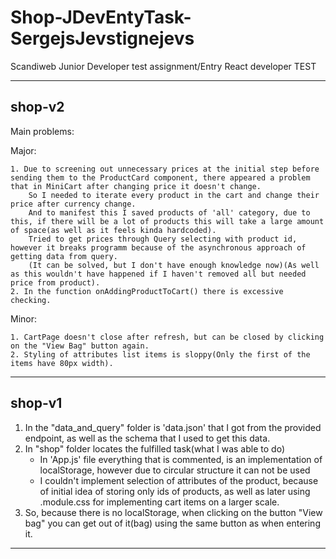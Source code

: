 # Shop-JDevEntyTask-SergejsJevstignejevs
Scandiweb Junior Developer test assignment/Entry React developer TEST

-------------------------------------------------------------------------------------------------------------------------------------------------------------------------
shop-v2
-------------------------------------------------------------------------------------------------------------------------------------------------------------------------
Main problems:

Major:
    
    1. Due to screening out unnecessary prices at the initial step before sending them to the ProductCard component, there appeared a problem that in MiniCart after changing price it doesn't change. 
        So I needed to iterate every product in the cart and change their price after currency change. 
        And to manifest this I saved products of 'all' category, due to this, if there will be a lot of products this will take a large amount of space(as well as it feels kinda hardcoded). 
        Tried to get prices through Query selecting with product id, however it breaks programm because of the asynchronous approach of getting data from query.
        (It can be solved, but I don't have enough knowledge now)(As well as this wouldn't have happened if I haven't removed all but needed price from product).
    2. In the function onAddingProductToCart() there is excessive checking.
    
Minor:
    
    1. CartPage doesn't close after refresh, but can be closed by clicking on the "View Bag" button again.
    2. Styling of attributes list items is sloppy(Only the first of the items have 80px width).
    
-------------------------------------------------------------------------------------------------------------------------------------------------------------------------
shop-v1
-------------------------------------------------------------------------------------------------------------------------------------------------------------------------
1. In the "data_and_query" folder is 'data.json' that I got from the provided endpoint, as well as the schema that I used to get this data.
2. In "shop" folder locates the fulfilled task(what I was able to do)
    - In 'App.js' file everything that is commented, is an implementation of localStorage, however due to circular structure it can not be used
    - I couldn't implement selection of attributes of the product, because of initial idea of storing only ids of products,
      as well as later using .module.css for implementing cart items on a larger scale.
3. So, because there is no localStorage, when clicking on the button "View bag" you can get out of it(bag) using the same button as when entering it.
-------------------------------------------------------------------------------------------------------------------------------------------------------------------------
